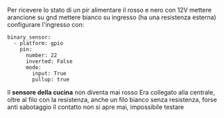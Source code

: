 

Per ricevere lo stato di un pir alimentare il rosso e nero con 12V
mettere arancione su gnd
mettere bianco su ingresso (ha una resistenza esterna)
configurare l'ingresso con:

```
binary_sensor:
  - platform: gpio
    pin:
      number: 22
      inverted: False
      mode:
        input: True
        pullup: true
```

Il **sensore della cucina** non diventa mai rosso
Era collegato alla centrale, oltre al filo con la resistenza, anche un filo bianco senza resistenza, forse anti sabotaggio
il contatto non si apre mai, impossibile testare

